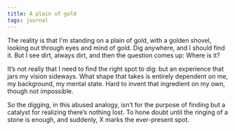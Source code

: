 ```yaml
---
title: A plain of gold
tags: journal
---
```


The reality is that I'm standing on a plain of gold, with a golden shovel,
looking out through eyes and mind of gold. Dig anywhere, and I should find it.
But I see dirt, always dirt, and then the question comes up: Where is it?

It’s not really that I need to find the right spot to dig: but an experience
that jars my vision sideways. What shape that takes is entirely dependent on
me, my background, my mental state. Hard to invent that ingredient on my own,
though not impossible.

So the digging, in this abused analogy, isn’t for the purpose of finding but a
catalyst for realizing there’s nothing lost. To hone doubt until the ringing
of a stone is enough, and suddenly, X marks the ever-present spot.
